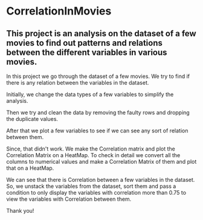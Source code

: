 # CorrelationInMovies
This project is an analysis on the dataset of a few movies to find out patterns and relations between the different variables in various movies.
--------

In this project we go through the dataset of a few movies. We try to find if there is any relation between the variables in the dataset.

Initially, we change the data types of a few variables to simplify the analysis.

Then we try and clean the data by removing the faulty rows and dropping the duplicate values.

After that we plot a few variables to see if we can see any sort of relation between them.

Since, that didn't work. We make the Correlation matrix and plot the Correlation Matrix on a HeatMap. To check in detail we convert all the columns to numerical values and make a Correlation Matrix of them and plot that on a HeatMap.

We can see that there is Correlation between a few variables in the dataset. So, we unstack the variables from the dataset, sort them and pass a condition to only display the variables with correlation more than 0.75 to view the variables with Correlation between them.

Thank you!
